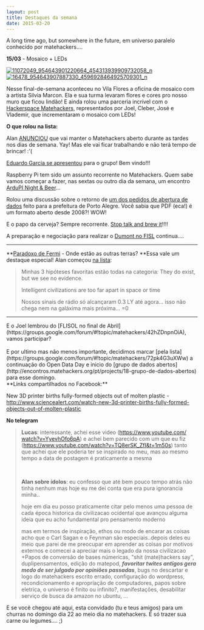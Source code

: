 ```yaml
---
layout: post
title: Destaques da semana
date: 2015-03-20
---
```


A long time ago, but somewhere in the future, em universo paralelo conhecido por matehackers....

**15/03** - Mosaico + LEDs

[![11072049_954643901220664_454313939909732058_n](11072049_954643901220664_454313939909732058_n-300x225.jpg)](http://blog.matehackers.org/wp-content/uploads/2015/03/11072049_954643901220664_454313939909732058_n.jpg) [![16478_954643907887330_4596928464925709301_n](16478_954643907887330_4596928464925709301_n-224x300.jpg)](https://blog.matehackers.org/wp-content/uploads/2015/03/16478_954643907887330_4596928464925709301_n.jpg)

Nesse final-de-semana aconteceu no Vila Flores a oficina de mosaico com a artista Silvia Marcon. Ela e sua turma levaram flores e cores pro nosso muro que fi<span class="text_exposed_show">cou lindão! E ainda rolou uma parceria incrível com o [Hackerspace Matehackers,](https://www.facebook.com/HackerspaceMatehackers) representados por Joel, Cleber, José e Vlademir, que incrementaram o mosaico com LEDs!</span>

**O que rolou na lista:**

Alan [ANUNCIOU](http://blog.matehackers.org/estamos-abertos-durante-a-semana/) que vai manter o Matehackers aberto durante as tardes nos dias de semana. Yay! Mas ele vai ficar trabalhando e não terá tempo de brincar! :'(

[Eduardo Garcia se apresentou](https://groups.google.com/forum/#!topic/matehackers/unMQmwLsfqE) para o grupo! Bem vindo!!!

Raspberry Pi tem sido um assunto recorrente no Matehackers. Quem sabe vamos começar a fazer, nas sextas ou outro dia da semana, um encontro [ArduPI Night & Beer](https://groups.google.com/forum/#!topic/matehackers/9PEGlAbfcjY)...

Rolou uma discussão sobre o retorno de [um dos pedidos de abertura de dados](https://groups.google.com/forum/#!topic/matehackers/USux2m6XoF4) feito para a prefeitura de Porto Alegre. Você sabia que PDF (eca!) é um formato aberto desde 2008?! WOW!

E o papo da cerveja? Sempre recorrente. [Stop talk and brew it](https://groups.google.com/forum/#!topic/matehackers/F7qK3pq5ngc)!!!!

A preparação e negociação para realizar o [Dumont no FISL](https://groups.google.com/forum/#!topic/matehackers/B2FNuBP321k) continua....

* * *

**[Paradoxo de Fermi](https://groups.google.com/forum/#!topic/matehackers/dY2qIuWNoXo) - Onde estão as outras terras? **Essa vale um destaque especial! Alan começou [na lista](https://groups.google.com/forum/#!topic/matehackers/dY2qIuWNoXo):
> <div>Minhas 3 hipóteses favoritas estão todas na categoria: They do exist, but we see no evidence.> 
> Intelligent civilizations are too far apart in space or time> 
> Nossos sinais de rádio só alcançaram 0.3 LY até agora... isso não chega nem na galáxima mais próxima... =0</div>> 
> <div></div>> 
> <div></div>
<div>

* * *

</div>
<div>E o Joel lembrou do [FLISOL no final de Abril](https://groups.google.com/forum/#!topic/matehackers/42hZDnpnOiA), vamos participar?</div>
&nbsp;
<div></div>
<div>E por ultimo mas não menos importante, decidimos marcar [pela lista](https://groups.google.com/forum/#!topic/matehackers/72pk4G3uXWw) a continuação do Open Data Day e inicio do [grupo de dados abertos](http://encontros.matehackers.org/pt/projects/18-grupo-de-dados-abertos) para esse domingo.</div>
<div></div>
**Links compartilhados no Facebook:**

New 3D printer births fully-formed objects out of molten plastic - http://www.sciencealert.com/watch-new-3d-printer-births-fully-formed-objects-out-of-molten-plastic

**No telegram**
> **Lucas**: interessante, achei esse video ([https://www.youtube.com/<wbr />watch?v=YyevhOfo6pA](https://www.youtube.com/watch?v=YyevhOfo6pA)) e achei bem parecido com um que eu fiz ([https://www.youtube.com/<wbr />watch?v=TQ8erSK_ZfI&t=1m50s](https://www.youtube.com/watch?v=TQ8erSK_ZfI&t=1m50s)) tanto que achei que ele poderia ter se inspirado no meu, mas ao mesmo tempo a data de postagem é  praticamente a mesma> 
> 
> &nbsp;> 
> 
> **Alan sobre ídolos**: eu confesso que até bem pouco tempo atrás não tinha nenhum mas hoje eu me dei conta que era pura ignorancia minha..
> 
> hoje em dia eu posso praticamente citar pelo menos uma pessoa de cada época historica da civilizacao ocidental que avançou alguma ideia que eu acho fundamental pro pensamento moderno
> 
> mas em termos de inspiração, ethos ou modo de encarar as coisas acho que o Carl Sagan e o Feynman são especiais..depois deles eu meio que parei de me preocupar em aprender as coisas por motivos externos e comecei a apreciar mais o legado da nossa civilizacao
+Papos de conversão de bases númericas, "shit (mate)hackers say", duplipensamentos, edição do matepod, _**favoritar twites antigos gera medo de ser julgado por opiniões passadas**_, bugs no descartar e logo do matehackers escrito errado, configuração do wordpress, recondicionamento e apropriação de computadores, papos sobre eletrica, o universo é finito ou infinito?, manifestações, desabilitar serviço de busca da amazon no ubuntu, ...

E se você chegou até aqui, esta convidado (tu e teus amigos) para um churras no domingo dia 22 ao meio dia no matehackers. É só trazer sua carne ou legumes.... ;)